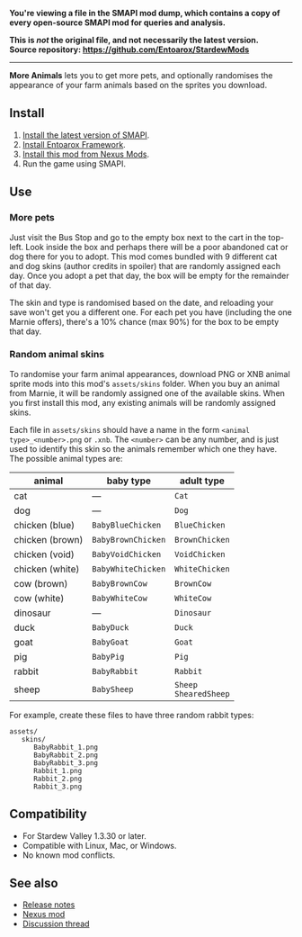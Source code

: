 **You're viewing a file in the SMAPI mod dump, which contains a copy of every open-source SMAPI mod
for queries and analysis.**

**This is _not_ the original file, and not necessarily the latest version.**  
**Source repository: https://github.com/Entoarox/StardewMods**

----

**More Animals** lets you to get more pets, and optionally randomises the appearance of your farm
animals based on the sprites you download.

## Install
1. [Install the latest version of SMAPI](https://smapi.io).
2. [Install Entoarox Framework](https://www.nexusmods.com/stardewvalley/mods/2269).
3. [Install this mod from Nexus Mods](https://www.nexusmods.com/stardewvalley/mods/2274).
4. Run the game using SMAPI.

## Use
### More pets
Just visit the Bus Stop and go to the empty box next to the cart in the top-left.
Look inside the box and perhaps there will be a poor abandoned cat or dog there for you to adopt.
This mod comes bundled with 9 different cat and dog skins (author credits in spoiler) that are
randomly assigned each day. Once you adopt a pet that day, the box will be empty for the remainder
of that day.

The skin and type is randomised based on the date, and reloading your save won't get you a
different one. For each pet you have (including the one Marnie offers), there's a 10% chance (max
90%) for the box to be empty that day.

### Random animal skins
To randomise your farm animal appearances, download PNG or XNB animal sprite mods into this mod's
`assets/skins` folder. When you buy an animal from Marnie, it will be randomly assigned one of the
available skins. When you first install this mod, any existing animals will be randomly assigned
skins.

Each file in `assets/skins` should have a name in the form `<animal type>_<number>.png` or `.xnb`.
The `<number>` can be any number, and is just used to identify this skin so the animals remember
which one they have. The possible animal types are:

animal          | baby type          | adult type
--------------- | ------------------ | ----------
cat             | —                  | `Cat`
dog             | —                  | `Dog`
chicken (blue)  | `BabyBlueChicken`  | `BlueChicken`
chicken (brown) | `BabyBrownChicken` | `BrownChicken`
chicken (void)  | `BabyVoidChicken`  | `VoidChicken`
chicken (white) | `BabyWhiteChicken` | `WhiteChicken`
cow (brown)     | `BabyBrownCow`     | `BrownCow`
cow (white)     | `BabyWhiteCow`     | `WhiteCow`
dinosaur        | —                  | `Dinosaur`
duck            | `BabyDuck`         | `Duck`
goat            | `BabyGoat`         | `Goat`
pig             | `BabyPig`          | `Pig`
rabbit          | `BabyRabbit`       | `Rabbit`
sheep           | `BabySheep`        | `Sheep`<br />`ShearedSheep`

For example, create these files to have three random rabbit types:
```
assets/
   skins/
      BabyRabbit_1.png
      BabyRabbit_2.png
      BabyRabbit_3.png
      Rabbit_1.png
      Rabbit_2.png
      Rabbit_3.png
```

## Compatibility
* For Stardew Valley 1.3.30 or later.
* Compatible with Linux, Mac, or Windows.
* No known mod conflicts.

## See also
* [Release notes](RELEASE-NOTES.md)
* [Nexus mod](http://www.nexusmods.com/stardewvalley/mods/2274)
* [Discussion thread](https://community.playstarbound.com/threads/smapi-more-animals.125946/)

